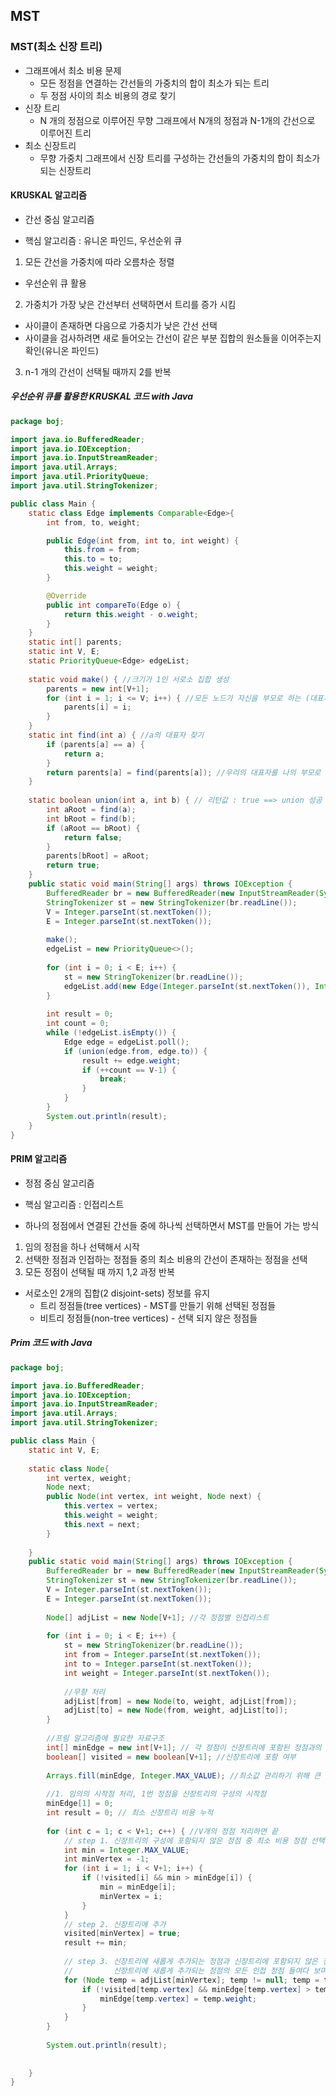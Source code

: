 ## MST

### MST(최소 신장 트리)

- 그래프에서 최소 비용 문제
  - 모든 정점을 연결하는 간선들의 가중치의 합이 최소가 되는 트리
  - 두 정점 사이의 최소 비용의 경로 찾기
- 신장 트리
  - N 개의 정점으로 이루어진 무향 그래프에서 N개의 정점과 N-1개의 간선으로 이루어진 트리
- 최소 신장트리
  - 무향 가중치 그래프에서 신장 트리를 구성하는 간선들의 가중치의 합이 최소가 되는 신장트리

#### KRUSKAL 알고리즘

- 간선 중심 알고리즘

- 핵심 알고리즘 : 유니온 파인드, 우선순위 큐

1. 모든 간선을 가중치에 따라 오름차순 정렬
  - 우선순위 큐 활용
2. 가중치가 가장 낮은 간선부터 선택하면서 트리를 증가 시킴
  - 사이클이 존재하면 다음으로 가중치가 낮은 간선 선택
  - 사이클을 검사하려면 새로 들어오는 간선이 같은 부분 집합의 원소들을 이어주는지 확인(유니온 파인드)
3. n-1 개의 간선이 선택될 때까지 2를 반복

##### 우선순위 큐를 활용한 KRUSKAL 코드 with Java
```java
package boj;

import java.io.BufferedReader;
import java.io.IOException;
import java.io.InputStreamReader;
import java.util.Arrays;
import java.util.PriorityQueue;
import java.util.StringTokenizer;

public class Main {
	static class Edge implements Comparable<Edge>{
		int from, to, weight;

		public Edge(int from, int to, int weight) {
			this.from = from;
			this.to = to;
			this.weight = weight;
		}

		@Override
		public int compareTo(Edge o) {
			return this.weight - o.weight;
		}
	}
	static int[] parents;
	static int V, E;
	static PriorityQueue<Edge> edgeList;
	
	static void make() { //크기가 1인 서로소 집합 생성
		parents = new int[V+1];
		for (int i = 1; i <= V; i++) { //모든 노드가 자신을 부모로 하는 (대표자) 집합으로 만듦
			parents[i] = i;
		}
	}
	static int find(int a) { //a의 대표자 찾기
		if (parents[a] == a) {
			return a;
		}
		return parents[a] = find(parents[a]); //우리의 대표자를 나의 부모로 : path compression
	}
	
	static boolean union(int a, int b) { // 리턴값 : true ==> union 성공
		int aRoot = find(a);
		int bRoot = find(b);
		if (aRoot == bRoot) {
			return false;
		}
		parents[bRoot] = aRoot;
		return true;
	}
    public static void main(String[] args) throws IOException {    
    	BufferedReader br = new BufferedReader(new InputStreamReader(System.in));
    	StringTokenizer st = new StringTokenizer(br.readLine());
    	V = Integer.parseInt(st.nextToken());
    	E = Integer.parseInt(st.nextToken());
    	
    	make();
    	edgeList = new PriorityQueue<>();
    	
    	for (int i = 0; i < E; i++) {
			st = new StringTokenizer(br.readLine());
			edgeList.add(new Edge(Integer.parseInt(st.nextToken()), Integer.parseInt(st.nextToken()), Integer.parseInt(st.nextToken())));
		}
    	
    	int result = 0;
    	int count = 0;
    	while (!edgeList.isEmpty()) {
			Edge edge = edgeList.poll();
			if (union(edge.from, edge.to)) {
				result += edge.weight;
				if (++count == V-1) {
					break;
				}
			}			
		}
    	System.out.println(result);
    }
}
```
#### PRIM 알고리즘

- 정점 중심 알고리즘

- 핵심 알고리즘 : 인접리스트

- 하나의 정점에서 연결된 간선들 중에 하나씩 선택하면서 MST를 만들어 가는 방식

1. 임의 정점을 하나 선택해서 시작 
2. 선택한 정점과 인접하는 정점들 중의 최소 비용의 간선이 존재하는 정점을 선택 
3. 모든 정점이 선택될 때 까지 1,2 과정 반복 

- 서로소인 2개의 집합(2 disjoint-sets) 정보를 유지
  - 트리 정점들(tree vertices) - MST를 만들기 위해 선택된 정점들
  - 비트리 정점들(non-tree vertices) - 선택 되지 않은 정점들

##### Prim 코드 with Java

``` java
package boj;

import java.io.BufferedReader;
import java.io.IOException;
import java.io.InputStreamReader;
import java.util.Arrays;
import java.util.StringTokenizer;

public class Main {
	static int V, E;
	
	static class Node{
		int vertex, weight;
		Node next;
		public Node(int vertex, int weight, Node next) {
			this.vertex = vertex;
			this.weight = weight;
			this.next = next;
		}
		
	}
    public static void main(String[] args) throws IOException {    
    	BufferedReader br = new BufferedReader(new InputStreamReader(System.in));
    	StringTokenizer st = new StringTokenizer(br.readLine());
    	V = Integer.parseInt(st.nextToken());
    	E = Integer.parseInt(st.nextToken());
    	
    	Node[] adjList = new Node[V+1]; //각 정점별 인접리스트
    	
    	for (int i = 0; i < E; i++) { 
			st = new StringTokenizer(br.readLine());
			int from = Integer.parseInt(st.nextToken());
			int to = Integer.parseInt(st.nextToken());
			int weight = Integer.parseInt(st.nextToken());
			
			//무향 처리
			adjList[from] = new Node(to, weight, adjList[from]);
			adjList[to] = new Node(from, weight, adjList[to]);
		}
    	
    	//프림 알고리즘에 필요한 자료구조
    	int[] minEdge = new int[V+1]; // 각 정점이 신장트리에 포함된 정점과의 간선 비용 중 최소비용
    	boolean[] visited = new boolean[V+1]; //신장트리에 포함 여부
    	
    	Arrays.fill(minEdge, Integer.MAX_VALUE); //최소값 관리하기 위해 큰 값 세팅
    	
    	//1. 임의의 시작점 처리, 1번 정점을 신장트리의 구성의 시작점
    	minEdge[1] = 0;
    	int result = 0; // 최소 신장트리 비용 누적
    	
    	for (int c = 1; c < V+1; c++) { //V개의 정점 처리하면 끝
			// step 1. 신장트리의 구성에 포함되지 않은 정점 중 최소 비용 정점 선택
    		int min = Integer.MAX_VALUE;
    		int minVertex = -1;
    		for (int i = 1; i < V+1; i++) {
				if (!visited[i] && min > minEdge[i]) {
					min = minEdge[i];
					minVertex = i;
				}
			}
    		// step 2. 신장트리에 추가
    		visited[minVertex] = true;
    		result += min;
    		
    		// step 3. 신장트리에 새롭게 추가되는 정점과 신장트리에 포함되지 않은 정점들의 기존 최소비용과 비교해서 갱신
    		//         신장트리에 새롭게 추가되는 정점의 모든 인접 정점 들여다 보며 처리
    		for (Node temp = adjList[minVertex]; temp != null; temp = temp.next) {
				if (!visited[temp.vertex] && minEdge[temp.vertex] > temp.weight) {
					minEdge[temp.vertex] = temp.weight;
				}
			}
    	}   	
    	
    	System.out.println(result);
    	
    	
    }
}
```
